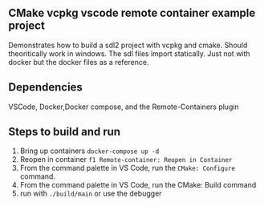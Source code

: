 ## CMake vcpkg vscode remote container example project

Demonstrates how to build a sdl2 project with vcpkg and cmake. Should theoritically work in windows. The sdl files import statically. Just not with docker but the docker files as a reference.
## Dependencies
VSCode, Docker,Docker compose, and the Remote-Containers plugin


## Steps to build and run
1. Bring up containers `docker-compose up -d`
2. Reopen in container `f1 Remote-container: Reopen in Container`
3. From the command palette in VS Code, run the `CMake: Configure` command.
4. From the command palette in VS Code, run the CMake: Build command
5. run with `./build/main` or use the debugger
